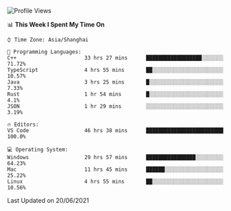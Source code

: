 <!--START_SECTION:waka-->
![Profile Views](http://img.shields.io/badge/Profile%20Views-7-blue)

📊 **This Week I Spent My Time On** 

```text
⌚︎ Time Zone: Asia/Shanghai

💬 Programming Languages: 
C++                      33 hrs 27 mins      ██████████████████░░░░░░░   71.72% 
TypeScript               4 hrs 55 mins       ██░░░░░░░░░░░░░░░░░░░░░░░   10.57% 
Java                     3 hrs 25 mins       █░░░░░░░░░░░░░░░░░░░░░░░░   7.33% 
Rust                     1 hr 54 mins        █░░░░░░░░░░░░░░░░░░░░░░░░   4.1% 
JSON                     1 hr 29 mins        ░░░░░░░░░░░░░░░░░░░░░░░░░   3.19%

🔥 Editors: 
VS Code                  46 hrs 38 mins      █████████████████████████   100.0%

💻 Operating System: 
Windows                  29 hrs 57 mins      ████████████████░░░░░░░░░   64.23% 
Mac                      11 hrs 45 mins      ██████░░░░░░░░░░░░░░░░░░░   25.22% 
Linux                    4 hrs 55 mins       ██░░░░░░░░░░░░░░░░░░░░░░░   10.56%

```


 Last Updated on 20/06/2021
<!--END_SECTION:waka-->
